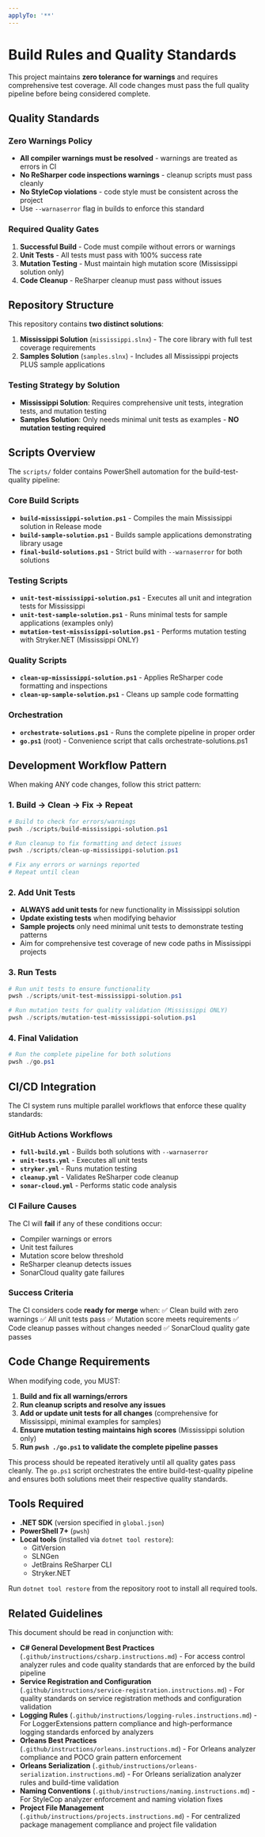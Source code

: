 ```yaml
---
applyTo: '**'
---
```


# Build Rules and Quality Standards

This project maintains **zero tolerance for warnings** and requires comprehensive test coverage. All code changes must pass the full quality pipeline before being considered complete.

## Quality Standards

### Zero Warnings Policy
- **All compiler warnings must be resolved** - warnings are treated as errors in CI
- **No ReSharper code inspections warnings** - cleanup scripts must pass cleanly
- **No StyleCop violations** - code style must be consistent across the project
- Use `--warnaserror` flag in builds to enforce this standard

### Required Quality Gates
1. **Successful Build** - Code must compile without errors or warnings
2. **Unit Tests** - All tests must pass with 100% success rate
3. **Mutation Testing** - Must maintain high mutation score (Mississippi solution only)
4. **Code Cleanup** - ReSharper cleanup must pass without issues

## Repository Structure

This repository contains **two distinct solutions**:

1. **Mississippi Solution** (`mississippi.slnx`) - The core library with full test coverage requirements
2. **Samples Solution** (`samples.slnx`) - Includes all Mississippi projects PLUS sample applications

### Testing Strategy by Solution
- **Mississippi Solution**: Requires comprehensive unit tests, integration tests, and mutation testing
- **Samples Solution**: Only needs minimal unit tests as examples - **NO mutation testing required**

## Scripts Overview

The `scripts/` folder contains PowerShell automation for the build-test-quality pipeline:

### Core Build Scripts
- **`build-mississippi-solution.ps1`** - Compiles the main Mississippi solution in Release mode
- **`build-sample-solution.ps1`** - Builds sample applications demonstrating library usage
- **`final-build-solutions.ps1`** - Strict build with `--warnaserror` for both solutions

### Testing Scripts
- **`unit-test-mississippi-solution.ps1`** - Executes all unit and integration tests for Mississippi
- **`unit-test-sample-solution.ps1`** - Runs minimal tests for sample applications (examples only)
- **`mutation-test-mississippi-solution.ps1`** - Performs mutation testing with Stryker.NET (Mississippi ONLY)

### Quality Scripts
- **`clean-up-mississippi-solution.ps1`** - Applies ReSharper code formatting and inspections
- **`clean-up-sample-solution.ps1`** - Cleans up sample code formatting

### Orchestration
- **`orchestrate-solutions.ps1`** - Runs the complete pipeline in proper order
- **`go.ps1`** (root) - Convenience script that calls orchestrate-solutions.ps1

## Development Workflow Pattern

When making ANY code changes, follow this strict pattern:

### 1. Build → Clean → Fix → Repeat
```powershell
# Build to check for errors/warnings
pwsh ./scripts/build-mississippi-solution.ps1

# Run cleanup to fix formatting and detect issues
pwsh ./scripts/clean-up-mississippi-solution.ps1

# Fix any errors or warnings reported
# Repeat until clean
```

### 2. Add Unit Tests
- **ALWAYS add unit tests** for new functionality in Mississippi solution
- **Update existing tests** when modifying behavior
- **Sample projects** only need minimal unit tests to demonstrate testing patterns
- Aim for comprehensive test coverage of new code paths in Mississippi projects

### 3. Run Tests
```powershell
# Run unit tests to ensure functionality
pwsh ./scripts/unit-test-mississippi-solution.ps1

# Run mutation tests for quality validation (Mississippi ONLY)
pwsh ./scripts/mutation-test-mississippi-solution.ps1
```

### 4. Final Validation
```powershell
# Run the complete pipeline for both solutions
pwsh ./go.ps1
```

## CI/CD Integration

The CI system runs multiple parallel workflows that enforce these quality standards:

### GitHub Actions Workflows
- **`full-build.yml`** - Builds both solutions with `--warnaserror`
- **`unit-tests.yml`** - Executes all unit tests
- **`stryker.yml`** - Runs mutation testing
- **`cleanup.yml`** - Validates ReSharper code cleanup
- **`sonar-cloud.yml`** - Performs static code analysis

### CI Failure Causes
The CI will **fail** if any of these conditions occur:
- Compiler warnings or errors
- Unit test failures
- Mutation score below threshold
- ReSharper cleanup detects issues
- SonarCloud quality gate failures

### Success Criteria
The CI considers code **ready for merge** when:
✅ Clean build with zero warnings
✅ All unit tests pass
✅ Mutation score meets requirements
✅ Code cleanup passes without changes needed
✅ SonarCloud quality gate passes

## Code Change Requirements

When modifying code, you MUST:

1. **Build and fix all warnings/errors**
2. **Run cleanup scripts and resolve any issues**
3. **Add or update unit tests for all changes** (comprehensive for Mississippi, minimal examples for samples)
4. **Ensure mutation testing maintains high scores** (Mississippi solution only)
5. **Run `pwsh ./go.ps1` to validate the complete pipeline passes**

This process should be repeated iteratively until all quality gates pass cleanly. The `go.ps1` script orchestrates the entire build-test-quality pipeline and ensures both solutions meet their respective quality standards.

## Tools Required

- **.NET SDK** (version specified in `global.json`)
- **PowerShell 7+** (`pwsh`)
- **Local tools** (installed via `dotnet tool restore`):
  - GitVersion
  - SLNGen
  - JetBrains ReSharper CLI
  - Stryker.NET

Run `dotnet tool restore` from the repository root to install all required tools.

## Related Guidelines

This document should be read in conjunction with:

- **C# General Development Best Practices** (`.github/instructions/csharp.instructions.md`) - For access control analyzer rules and code quality standards that are enforced by the build pipeline
- **Service Registration and Configuration** (`.github/instructions/service-registration.instructions.md`) - For quality standards on service registration methods and configuration validation
- **Logging Rules** (`.github/instructions/logging-rules.instructions.md`) - For LoggerExtensions pattern compliance and high-performance logging standards enforced by analyzers
- **Orleans Best Practices** (`.github/instructions/orleans.instructions.md`) - For Orleans analyzer compliance and POCO grain pattern enforcement
- **Orleans Serialization** (`.github/instructions/orleans-serialization.instructions.md`) - For Orleans serialization analyzer rules and build-time validation
- **Naming Conventions** (`.github/instructions/naming.instructions.md`) - For StyleCop analyzer enforcement and naming violation fixes
- **Project File Management** (`.github/instructions/projects.instructions.md`) - For centralized package management compliance and project file validation